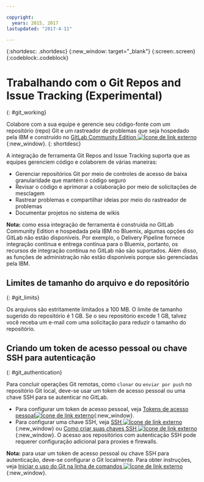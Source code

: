 ```yaml
---

copyright:
  years: 2015, 2017
lastupdated: "2017-4-11"

---
```


{:shortdesc: .shortdesc}
{:new_window: target="_blank"}
{:screen:.screen}
{:codeblock:.codeblock}

# Trabalhando com o Git Repos and Issue Tracking (Experimental)
{: #git_working}

Colabore com a sua equipe e gerencie seu código-fonte com um repositório (repo) Git e um rastreador de problemas que seja hospedado pela IBM e construído no [GitLab Community Edition ![Ícone de link externo](../../icons/launch-glyph.svg "Ícone de link externo")](https://about.gitlab.com/){:new_window}.
{: shortdesc}

A integração de ferramenta Git Repos and Issue Tracking suporta que as equipes gerenciem código e colaborem de várias maneiras:
   * Gerenciar repositórios Git por meio de controles de acesso de baixa granularidade que mantém o código seguro
   * Revisar o código e aprimorar a colaboração por meio de solicitações de mesclagem
   * Rastrear problemas e compartilhar ideias por meio do rastreador de problemas
   * Documentar projetos no sistema de wikis

**Nota:** como essa integração de ferramenta é construída no GitLab Community Edition e hospedada pela IBM no Bluemix, algumas opções do GitLab não estão disponíveis. Por exemplo, o Delivery Pipeline fornece integração contínua e entrega contínua para o Bluemix, portanto, os recursos de integração contínua no GitLab não são suportados. Além disso, as funções de administração não estão disponíveis porque são gerenciadas pela IBM.

## Limites de tamanho do arquivo e do repositório
{: #git_limits}

Os arquivos são estritamente limitados a 100 MB. O limite de tamanho sugerido do repositório é 1 GB. Se o seu repositório excede 1 GB, talvez você receba um e-mail com uma solicitação para reduzir o tamanho do repositório.

## Criando um token de acesso pessoal ou chave SSH para autenticação    
{: #git_authentication}

Para concluir operações Git remotas, como `clonar` ou `enviar por push` no repositório Git local, deve-se usar um token de acesso pessoal ou uma chave SSH para se autenticar no GitLab.

* Para configurar um token de acesso pessoal, veja [Tokens de acesso pessoal![Ícone de link externo](../../icons/launch-glyph.svg "Ícone de link externo")](https://git.ng.bluemix.net/help/api/README.html#personal-access-tokens){:new_window}.
* Para configurar uma chave SSH, veja [SSH ![Ícone de link externo](../../icons/launch-glyph.svg "Ícone de link externo")](https://git.ng.bluemix.net/help/ssh/README){:new_window} ou [Como criar suas chaves SSH ![Ícone de link externo](../../icons/launch-glyph.svg "Ícone de link externo")](https://git.ng.bluemix.net/help/gitlab-basics/create-your-ssh-keys){:new_window}. O acesso aos repositórios com autenticação SSH pode requerer configuração adicional para proxies e firewalls.

**Nota:** para usar um token de acesso pessoal ou chave SSH para autenticação, deve-se configurar o Git localmente. Para obter instruções, veja [Iniciar o uso do Git na linha de comandos ![Ícone de link externo](../../icons/launch-glyph.svg "Ícone de link externo")](https://git.ng.bluemix.net/help/gitlab-basics/start-using-git){:new_window}.
